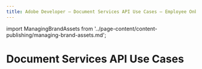 ```yaml
---
title: Adobe Developer — Document Services API Use Cases — Employee Onboarding Materials
---
```


import ManagingBrandAssets from '../page-content/content-publishing/managing-brand-assets.md';


<Hero slots="heading" variant="fullwidth" theme="dark"  customLayout className="herobgImage" />

# Document Services API Use Cases


<MenuWrapperComponent  slots="content"  repeat="1" theme="lightest"/>

<ManagingBrandAssets />
